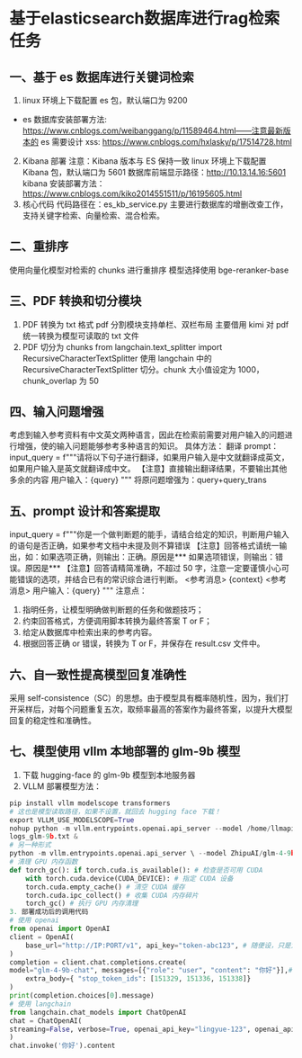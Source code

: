 # 基于elasticsearch数据库进行rag检索任务
## 一、基于 es 数据库进行关键词检索
1. linux 环境上下载配置 es 包，默认端口为 9200
- es 数据库安装部署方法: https://www.cnblogs.com/weibanggang/p/11589464.html——注意最新版本的 
es 需要设计 xss: https://www.cnblogs.com/hxlasky/p/17514728.html
2. Kibana 部署
注意：Kibana 版本与 ES 保持一致
linux 环境上下载配置 Kibana 包，默认端口为 5601
数据库前端显示路径：http://10.13.14.16:5601
kibana 安装部署方法：https://www.cnblogs.com/kiko2014551511/p/16195605.html
3. 核心代码
代码路径在：es_kb_service.py
主要进行数据库的增删改查工作，支持关键字检索、向量检索、混合检索。
## 二、重排序
使用向量化模型对检索的 chunks 进行重排序
模型选择使用 bge-reranker-base
## 三、PDF 转换和切分模块
1. PDF 转换为 txt 格式
pdf 分割模块支持单栏、双栏布局
主要借用 kimi 对 pdf 统一转换为模型可读取的 txt 文件
2. PDF 切分为 chunks
from langchain.text_splitter import RecursiveCharacterTextSplitter
使用 langchain 中的 RecursiveCharacterTextSplitter 切分。chunk 大小值设定为 1000， chunk_overlap 为 50
## 四、输入问题增强
考虑到输入参考资料有中文英文两种语言，因此在检索前需要对用户输入的问题进行增强，使的输入问题能够参考多种语言的知识。
具体方法：
翻译 prompt：
input_query = f"""请将以下句子进行翻译，如果用户输入是中文就翻译成英文，如果用户输入是英文就翻译成中文。
【注意】直接输出翻译结果，不要输出其他多余的内容
用户输入：{query} """ 
将原问题增强为：query+query_trans
## 五、prompt 设计和答案提取
input_query = f"""你是一个做判断题的能手，请结合给定的知识，判断用户输入的语句是否正确，如果参考文档中未提及则不算错误
【注意】回答格式请统一输出，如：如果选项正确，则输出：正确。原因是*** 如果选项错误，则输出：错误。原因是*** 
【注意】回答请精简准确，不超过 50 字，注意一定要谨慎小心可能错误的选项，并结合已有的常识综合进行判断。
<参考消息>
{context}
<参考消息>
用户输入：{query} """ 注意点：
1. 指明任务，让模型明确做判断题的任务和做题技巧；
2. 约束回答格式，方便调用脚本转换为最终答案 T or F；
3. 给定从数据库中检索出来的参考内容。
4. 根据回答正确 or 错误，转换为 T or F，并保存在 result.csv 文件中。
## 六、自一致性提高模型回复准确性
采用 self-consistence（SC）的思想。由于模型具有概率随机性，因为，我们打开采样后，对每个问题重复五次，取频率最高的答案作为最终答案，以提升大模型回复的稳定性和准确性。
## 七、模型使用 vllm 本地部署的 glm-9b 模型
1. 下载 hugging-face 的 glm-9b 模型到本地服务器
2. VLLM 部署模型方法：
```python
pip install vllm modelscope transformers
# 这也是模型读取路径，如果不设置，就回去 hugging face 下载！
export VLLM_USE_MODELSCOPE=True
nohup python -m vllm.entrypoints.openai.api_server --model /home/llmapi/finreport_test/models/ZhipuAI/glm-4-9b-chat --served-model-name glm-4-9b-chat --max-model-len=32000 --trust-remote-code --tensor-parallel-size 4 --gpu-memory-utilization=0.5 --port=7863 >
logs_glm-9b.txt &
# 另一种形式
python -m vllm.entrypoints.openai.api_server \ --model ZhipuAI/glm-4-9b-chat \ --tokenizer ZhipuAI/glm-4-9b-chat \ --served-model-name glm-4-9b-chat \ --max-model-len 8192 \ --gpu-memory-utilization 1 \ --tensor-parallel-size 1 \ --max-parallel-loading-workers 2 \ --trust-remote-code \ --enforce-eager
# 清理 GPU 内存函数
def torch_gc(): if torch.cuda.is_available(): # 检查是否可用 CUDA
    with torch.cuda.device(CUDA_DEVICE): # 指定 CUDA 设备
    torch.cuda.empty_cache() # 清空 CUDA 缓存
    torch.cuda.ipc_collect() # 收集 CUDA 内存碎片
    torch_gc() # 执行 GPU 内存清理
3. 部署成功后的调用代码
# 使用 openai
from openai import OpenAI
client = OpenAI(
    base_url="http://IP:PORT/v1", api_key="token-abc123", # 随便设，只是为了通过接口参数校验
)
completion = client.chat.completions.create(
model="glm-4-9b-chat", messages=[{"role": "user", "content": "你好"}],# 设置额外参数
    extra_body={ "stop_token_ids": [151329, 151336, 151338]}
)
print(completion.choices[0].message)
# 使用 langchain
from langchain.chat_models import ChatOpenAI
chat = ChatOpenAI(
streaming=False, verbose=True, openai_api_key="lingyue-123", openai_api_base='http://IP:PORT/v1', model_name='glm-4-9b-chat', temperature=0.8, model_kwargs={"stop": ["<|endoftext|>", "<|user|>", "<|observation|>"], "extra_body": {"skip_special_tokens": False}}
)
chat.invoke('你好').content
```